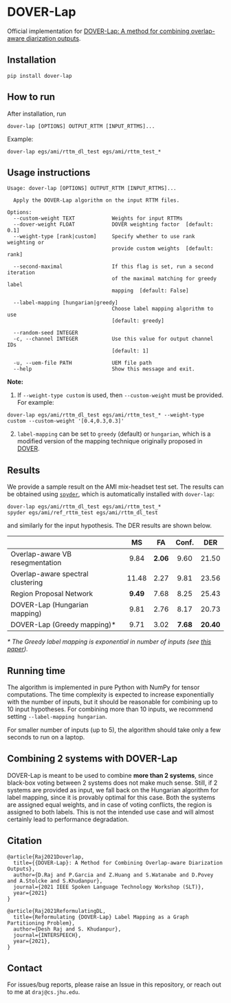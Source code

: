 # DOVER-Lap
Official implementation for [DOVER-Lap: A method for combining overlap-aware diarization outputs](https://arxiv.org/pdf/2011.01997.pdf).

## Installation

```shell
pip install dover-lap
```

## How to run

After installation, run

```shell
dover-lap [OPTIONS] OUTPUT_RTTM [INPUT_RTTMS]...
```

Example:

```shell
dover-lap egs/ami/rttm_dl_test egs/ami/rttm_test_*
```

## Usage instructions

```shell
Usage: dover-lap [OPTIONS] OUTPUT_RTTM [INPUT_RTTMS]...

  Apply the DOVER-Lap algorithm on the input RTTM files.

Options:
  --custom-weight TEXT            Weights for input RTTMs
  --dover-weight FLOAT            DOVER weighting factor  [default: 0.1]
  --weight-type [rank|custom]     Specify whether to use rank weighting or
                                  provide custom weights  [default: rank]

  --second-maximal                If this flag is set, run a second iteration
                                  of the maximal matching for greedy label
                                  mapping  [default: False]

  --label-mapping [hungarian|greedy]
                                  Choose label mapping algorithm to use
                                  [default: greedy]

  --random-seed INTEGER
  -c, --channel INTEGER           Use this value for output channel IDs
                                  [default: 1]

  -u, --uem-file PATH             UEM file path
  --help                          Show this message and exit.
```

**Note:** 

1. If `--weight-type custom` is used, then `--custom-weight` must be provided. For example:

```shell
dover-lap egs/ami/rttm_dl_test egs/ami/rttm_test_* --weight-type custom --custom-weight '[0.4,0.3,0.3]'
```

2. `label-mapping` can be set to `greedy` (default) or `hungarian`, which is a modified version of the mapping
technique originally proposed in [DOVER](https://arxiv.org/abs/1909.08090).

## Results

We provide a sample result on the AMI mix-headset test set. The results can be 
obtained using [`spyder`](https://github.com/desh2608/spyder), which is automatically
installed with `dover-lap`:

```shell
dover-lap egs/ami/rttm_dl_test egs/ami/rttm_test_*
spyder egs/ami/ref_rttm_test egs/ami/rttm_dl_test
```

and similarly for the input hypothesis. The DER results are shown below.

|                                   |   MS  |  FA  | Conf. |  DER  |
|-----------------------------------|:-----:|:----:|:-----:|:-----:|
| Overlap-aware VB resegmentation   |  9.84 | **2.06** |  9.60 | 21.50 |
| Overlap-aware spectral clustering | 11.48 | 2.27 |  9.81 | 23.56 |
| Region Proposal Network           |  **9.49** | 7.68 |  8.25 | 25.43 |
| DOVER-Lap (Hungarian mapping)     | 9.81 | 2.76 | 8.17 | 20.73 |
| DOVER-Lap (Greedy mapping)*        | 9.71 | 3.02 |  **7.68** | **20.40** |

_* The Greedy label mapping is exponential in number of inputs (see [this paper](https://arxiv.org/abs/2104.01954))._

## Running time

The algorithm is implemented in pure Python with NumPy for tensor computations. 
The time complexity is expected to increase exponentially with the number of 
inputs, but it should be reasonable for combining up to 10 input hypotheses. For 
combining more than 10 inputs, we recommend setting `--label-mapping hungarian`.

For smaller number of inputs (up to 5), the algorithm should take only a few seconds
to run on a laptop.

## Combining 2 systems with DOVER-Lap

DOVER-Lap is meant to be used to combine **more than 2 systems**, since
black-box voting between 2 systems does not make much sense. Still, if 2 systems
are provided as input, we fall back on the Hungarian algorithm for label mapping,
since it is provably optimal for this case. Both the systems are assigned equal
weights, and in case of voting conflicts, the region is assigned to both
labels. This is not the intended use case and will almost certainly lead
to performance degradation.

## Citation

```
@article{Raj2021Doverlap,
  title={{DOVER-Lap}: A Method for Combining Overlap-aware Diarization Outputs},
  author={D.Raj and P.Garcia and Z.Huang and S.Watanabe and D.Povey and A.Stolcke and S.Khudanpur},
  journal={2021 IEEE Spoken Language Technology Workshop (SLT)},
  year={2021}
}

@article{Raj2021ReformulatingDL,
  title={Reformulating {DOVER-Lap} Label Mapping as a Graph Partitioning Problem},
  author={Desh Raj and S. Khudanpur},
  journal={INTERSPEECH},
  year={2021},
}
```

## Contact

For issues/bug reports, please raise an Issue in this repository, or reach out to me at `draj@cs.jhu.edu`.
